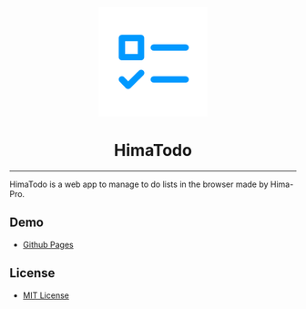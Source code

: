 <center>

![HimaTodo](assets/images/logo-192.png "HimaTodo")
# HimaTodo

<hr>
</center>

HimaTodo is a web app to manage to do lists in the browser made by Hima-Pro.

## Demo
- [Github Pages](https://hima-pro.github.io/HimaTodo/)

## License
- [MIT License](LICENSE)